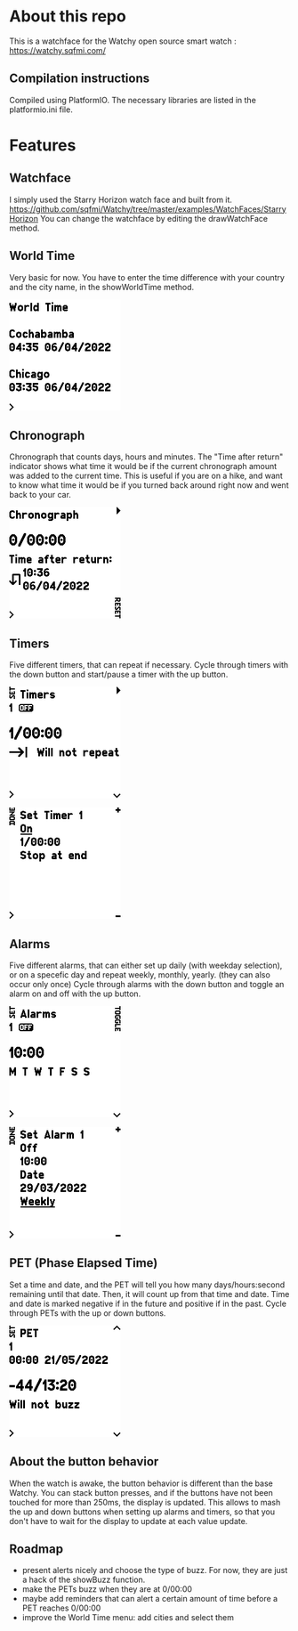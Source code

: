 # About this repo

This is a watchface for the Watchy open source smart watch : https://watchy.sqfmi.com/

## Compilation instructions
Compiled using PlatformIO.
The necessary libraries are listed in the platformio.ini file.

# Features

## Watchface
I simply used the Starry Horizon watch face and built from it.
https://github.com/sqfmi/Watchy/tree/master/examples/WatchFaces/StarryHorizon
You can change the watchface by editing the drawWatchFace method.

## World Time
Very basic for now. You have to enter the time difference with your country and the city name, in the showWorldTime method.

![World Time](/readme_assets/wtime.png "World Time")

## Chronograph
Chronograph that counts days, hours and minutes.
The "Time after return" indicator shows what time it would be if the current chronograph amount was added to the current time.
This is useful if you are on a hike, and want to know what time it would be if you turned back around right now and went back to your car.

![Chronograph](/readme_assets/chrono.png "Chronograph")

## Timers
Five different timers, that can repeat if necessary.
Cycle through timers with the down button and start/pause a timer with the up button.

![Timer](/readme_assets/timer.png "Timer")

![Timer Set](/readme_assets/timerset.png "Timer Set")

## Alarms
Five different alarms, that can either set up daily (with weekday selection), or on a specefic day and repeat weekly, monthly, yearly. (they can also occur only once)
Cycle through alarms with the down button and toggle an alarm on and off with the up button.

![Alarm](/readme_assets/alarm.png "Alarm")

![Alarm Set](/readme_assets/alarmset.png "Alarm Set")

## PET (Phase Elapsed Time)
Set a time and date, and the PET will tell you how many days/hours:second remaining until that date.
Then, it will count up from that time and date.
Time and date is marked negative if in the future and positive if in the past.
Cycle through PETs with the up or down buttons.

![PET](/readme_assets/pet.png "PET")

## About the button behavior
When the watch is awake, the button behavior is different than the base Watchy.
You can stack button presses, and if the buttons have not been touched for more than 250ms, the display is updated.
This allows to mash the up and down buttons when setting up alarms and timers, so that you don't have to wait for the display to update at each value update.

## Roadmap

- present alerts nicely and choose the type of buzz. For now, they are just a hack of the showBuzz function.
- make the PETs buzz when they are at 0/00:00
- maybe add reminders that can alert a certain amount of time before a PET reaches 0/00:00
- improve the World Time menu: add cities and select them
